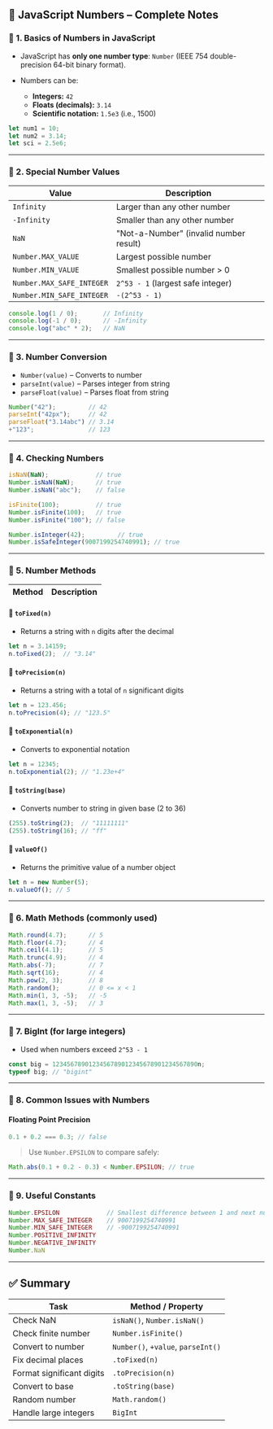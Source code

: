 ## 🧮 JavaScript Numbers – Complete Notes

### 🔹 1. **Basics of Numbers in JavaScript**

* JavaScript has **only one number type**: `Number` (IEEE 754 double-precision 64-bit binary format).
* Numbers can be:

  * **Integers:** `42`
  * **Floats (decimals):** `3.14`
  * **Scientific notation:** `1.5e3` (i.e., 1500)

```js
let num1 = 10;
let num2 = 3.14;
let sci = 2.5e6;
```

---

### 🔹 2. **Special Number Values**

| Value                     | Description                            |
| ------------------------- | -------------------------------------- |
| `Infinity`                | Larger than any other number           |
| `-Infinity`               | Smaller than any other number          |
| `NaN`                     | "Not-a-Number" (invalid number result) |
| `Number.MAX_VALUE`        | Largest possible number                |
| `Number.MIN_VALUE`        | Smallest possible number > 0           |
| `Number.MAX_SAFE_INTEGER` | `2^53 - 1` (largest safe integer)      |
| `Number.MIN_SAFE_INTEGER` | `-(2^53 - 1)`                          |

```js
console.log(1 / 0);       // Infinity
console.log(-1 / 0);      // -Infinity
console.log("abc" * 2);   // NaN
```

---

### 🔹 3. **Number Conversion**

* `Number(value)` – Converts to number
* `parseInt(value)` – Parses integer from string
* `parseFloat(value)` – Parses float from string


```js
Number("42");         // 42
parseInt("42px");     // 42
parseFloat("3.14abc") // 3.14
+"123";               // 123
```

---

### 🔹 4. **Checking Numbers**

```js
isNaN(NaN);             // true
Number.isNaN(NaN);      // true
Number.isNaN("abc");    // false

isFinite(100);          // true
Number.isFinite(100);   // true
Number.isFinite("100"); // false

Number.isInteger(42);         // true
Number.isSafeInteger(9007199254740991); // true
```

---

### 🔹 5. **Number Methods**

| Method | Description |
| ------ | ----------- |

#### 🔸 `toFixed(n)`

* Returns a string with `n` digits after the decimal

```js
let n = 3.14159;
n.toFixed(2);  // "3.14"
```

#### 🔸 `toPrecision(n)`

* Returns a string with a total of `n` significant digits

```js
let n = 123.456;
n.toPrecision(4); // "123.5"
```

#### 🔸 `toExponential(n)`

* Converts to exponential notation

```js
let n = 12345;
n.toExponential(2); // "1.23e+4"
```

#### 🔸 `toString(base)`

* Converts number to string in given base (2 to 36)

```js
(255).toString(2);  // "11111111"
(255).toString(16); // "ff"
```

#### 🔸 `valueOf()`

* Returns the primitive value of a number object

```js
let n = new Number(5);
n.valueOf(); // 5
```

---

### 🔹 6. **Math Methods (commonly used)**

```js
Math.round(4.7);      // 5
Math.floor(4.7);      // 4
Math.ceil(4.1);       // 5
Math.trunc(4.9);      // 4
Math.abs(-7);         // 7
Math.sqrt(16);        // 4
Math.pow(2, 3);       // 8
Math.random();        // 0 <= x < 1
Math.min(1, 3, -5);   // -5
Math.max(1, 3, -5);   // 3
```

---

### 🔹 7. **BigInt (for large integers)**

* Used when numbers exceed `2^53 - 1`

```js
const big = 1234567890123456789012345678901234567890n;
typeof big; // "bigint"
```

---

### 🔹 8. **Common Issues with Numbers**

#### Floating Point Precision

```js
0.1 + 0.2 === 0.3; // false
```

> Use `Number.EPSILON` to compare safely:

```js
Math.abs(0.1 + 0.2 - 0.3) < Number.EPSILON; // true
```

---

### 🔹 9. **Useful Constants**

```js
Number.EPSILON             // Smallest difference between 1 and next number
Number.MAX_SAFE_INTEGER    // 9007199254740991
Number.MIN_SAFE_INTEGER    // -9007199254740991
Number.POSITIVE_INFINITY
Number.NEGATIVE_INFINITY
Number.NaN
```

---

## ✅ Summary

| Task                      | Method / Property                  |
| ------------------------- | ---------------------------------- |
| Check NaN                 | `isNaN()`, `Number.isNaN()`        |
| Check finite number       | `Number.isFinite()`                |
| Convert to number         | `Number()`, `+value`, `parseInt()` |
| Fix decimal places        | `.toFixed(n)`                      |
| Format significant digits | `.toPrecision(n)`                  |
| Convert to base           | `.toString(base)`                  |
| Random number             | `Math.random()`                    |
| Handle large integers     | `BigInt`                           |

